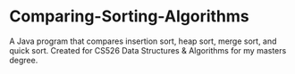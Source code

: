 # Comparing-Sorting-Algorithms
A Java program that compares insertion sort, heap sort, merge sort, and quick sort. Created for CS526 Data Structures &amp; Algorithms for my masters degree.
